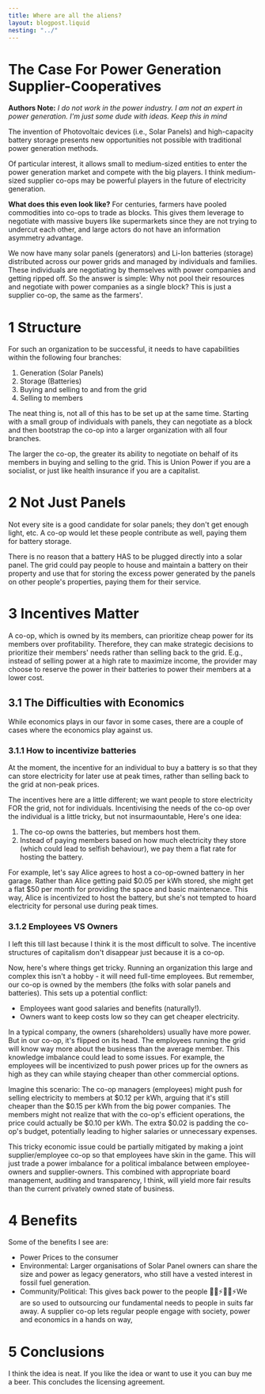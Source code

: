 ```yaml
---
title: Where are all the aliens?
layout: blogpost.liquid
nesting: "../"
---
```


# The Case For Power Generation Supplier-Cooperatives

**Authors Note:** *I do not work in the power industry. I am not an expert in power generation. I'm just some dude with ideas. Keep this in mind*

The invention of Photovoltaic devices (i.e., Solar Panels) and high-capacity battery storage presents new opportunities not possible with traditional power generation methods.

Of particular interest, it allows small to medium-sized entities to enter the power generation market and compete with the big players. I think medium-sized supplier co-ops may be powerful players in the future of electricity generation.

**What does this even look like?**
For centuries, farmers have pooled commodities into co-ops to trade as blocks. This gives them leverage to negotiate with massive buyers like supermarkets since they are not trying to undercut each other, and large actors do not have an information asymmetry advantage.

We now have many solar panels (generators) and Li-Ion batteries (storage) distributed across our power grids and managed by individuals and families. These individuals are negotiating by themselves with power companies and getting ripped off. So the answer is simple: Why not pool their resources and negotiate with power companies as a single block? This is just a supplier co-op, the same as the farmers'.

# 1 Structure
For such an organization to be successful, it needs to have capabilities within the following four branches:
1. Generation (Solar Panels)
2. Storage (Batteries)
3. Buying and selling to and from the grid 
4. Selling to members

The neat thing is, not all of this has to be set up at the same time. Starting with a small group of individuals with panels, they can negotiate as a block and then bootstrap the co-op into a larger organization with all four branches.

The larger the co-op, the greater its ability to negotiate on behalf of its members in buying and selling to the grid. This is Union Power if you are a socialist, or just like health insurance if you are a capitalist.

# 2 Not Just Panels
Not every site is a good candidate for solar panels; they don't get enough light, etc. A co-op would let these people contribute as well, paying them for battery storage.

There is no reason that a battery HAS to be plugged directly into a solar panel. The grid could pay people to house and maintain a battery on their property and use that for storing the excess power generated by the panels on other people's properties, paying them for their service.

# 3 Incentives Matter
A co-op, which is owned by its members, can prioritize cheap power for its members over profitability. Therefore, they can make strategic decisions to prioritize their members' needs rather than selling back to the grid. E.g., instead of selling power at a high rate to maximize income, the provider may choose to reserve the power in their batteries to power their members at a lower cost.

## 3.1 The Difficulties with Economics
While economics plays in our favor in some cases, there are a couple of cases where the economics play against us.

### 3.1.1 How to incentivize batteries
At the moment, the incentive for an individual to buy a battery is so that they can store electricity for later use at peak times, rather than selling back to the grid at non-peak prices.

The incentives here are a little different; we want people to store electricity FOR the grid, not for individuals. Incentivising the needs of the co-op over the individual is a little tricky, but not insurmaountable, Here's one idea:

1. The co-op owns the batteries, but members host them.
2. Instead of paying members based on how much electricity they store (which could lead to selfish behaviour), we pay them a flat rate for hosting the battery.

For example, let's say Alice agrees to host a co-op-owned battery in her garage. Rather than Alice getting paid $0.05 per kWh stored, she might get a flat $50 per month for providing the space and basic maintenance. This way, Alice is incentivized to host the battery, but she's not tempted to hoard electricity for personal use during peak times.

### 3.1.2 Employees VS Owners
I left this till last because I think it is the most difficult to solve. The incentive structures of capitalism don't disappear just because it is a co-op.

Now, here's where things get tricky. Running an organization this large and complex this isn't a hobby - it will need full-time employees. But remember, our co-op is owned by the members (the folks with solar panels and batteries). This sets up a potential conflict:

- Employees want good salaries and benefits (naturally!).
- Owners want to keep costs low so they can get cheaper electricity.

In a typical company, the owners (shareholders) usually have more power. But in our co-op, it's flipped on its head. The employees running the grid will know way more about the business than the average member. This knowledge imbalance could lead to some issues.  For example, the employees will be incentivized to push power prices up for the owners as high as they can while staying cheaper than other commercial options.

Imagine this scenario: The co-op managers (employees) might push for selling electricity to members at $0.12 per kWh, arguing that it's still cheaper than the $0.15 per kWh from the big power companies. The members might not realize that with the co-op's efficient operations, the price could actually be $0.10 per kWh. The extra $0.02 is padding the co-op's budget, potentially leading to higher salaries or unnecessary expenses.

This tricky economic issue could be partially mitigated by making a joint supplier/employee co-op so that employees have skin in the game. This will just trade a power imbalance for a political imbalance between employee-owners and supplier-owners. This combined with appropriate board management, auditing and transparency, I think, will yield more fair results than the current privately owned state of business. 

# 4 Benefits
Some of the benefits I see are:
- Power Prices to the consumer
- Environmental:  Larger organisations of Solar Panel owners can share the size and power as legacy generators, who still have a vested interest in fossil fuel generation.
- Community/Political: This gives back power to the people 💪💡⚡💪💡⚡We are so used to outsourcing our fundamental needs to people in suits far away. A supplier co-op  lets regular people engage with society, power and economics in a hands on way, 

# 5 Conclusions
I think the idea is neat. If you like the idea or want to use it you can buy me a beer. This concludes the licensing agreement. 